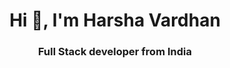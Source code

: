 <h1 align="center">Hi 👋, I'm Harsha Vardhan</h1>
<h3 align="center">Full Stack developer from India</h3>

